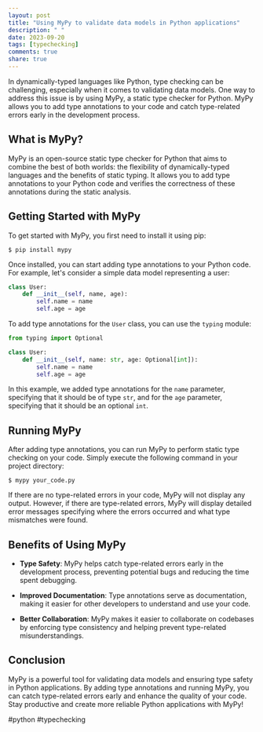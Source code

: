 ```yaml
---
layout: post
title: "Using MyPy to validate data models in Python applications"
description: " "
date: 2023-09-20
tags: [typechecking]
comments: true
share: true
---
```


In dynamically-typed languages like Python, type checking can be challenging, especially when it comes to validating data models. One way to address this issue is by using MyPy, a static type checker for Python. MyPy allows you to add type annotations to your code and catch type-related errors early in the development process.

## What is MyPy?

MyPy is an open-source static type checker for Python that aims to combine the best of both worlds: the flexibility of dynamically-typed languages and the benefits of static typing. It allows you to add type annotations to your Python code and verifies the correctness of these annotations during the static analysis.

## Getting Started with MyPy

To get started with MyPy, you first need to install it using pip:

```
$ pip install mypy
```

Once installed, you can start adding type annotations to your Python code. For example, let's consider a simple data model representing a user:

```python
class User:
    def __init__(self, name, age):
        self.name = name
        self.age = age
```

To add type annotations for the `User` class, you can use the `typing` module:

```python
from typing import Optional

class User:
    def __init__(self, name: str, age: Optional[int]):
        self.name = name
        self.age = age
```

In this example, we added type annotations for the `name` parameter, specifying that it should be of type `str`, and for the `age` parameter, specifying that it should be an optional `int`.

## Running MyPy

After adding type annotations, you can run MyPy to perform static type checking on your code. Simply execute the following command in your project directory:

```
$ mypy your_code.py
```

If there are no type-related errors in your code, MyPy will not display any output. However, if there are type-related errors, MyPy will display detailed error messages specifying where the errors occurred and what type mismatches were found.

## Benefits of Using MyPy

* **Type Safety**: MyPy helps catch type-related errors early in the development process, preventing potential bugs and reducing the time spent debugging.

* **Improved Documentation**: Type annotations serve as documentation, making it easier for other developers to understand and use your code.

* **Better Collaboration**: MyPy makes it easier to collaborate on codebases by enforcing type consistency and helping prevent type-related misunderstandings.

## Conclusion

MyPy is a powerful tool for validating data models and ensuring type safety in Python applications. By adding type annotations and running MyPy, you can catch type-related errors early and enhance the quality of your code. Stay productive and create more reliable Python applications with MyPy!

\#python \#typechecking